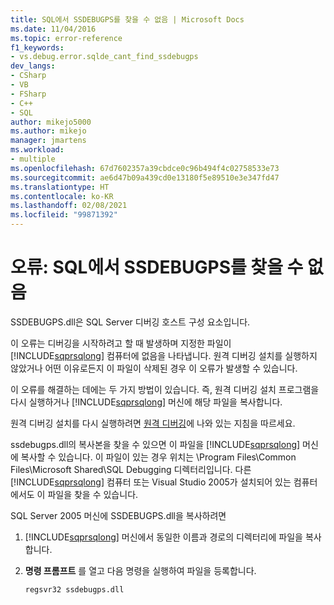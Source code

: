 ```yaml
---
title: SQL에서 SSDEBUGPS를 찾을 수 없음 | Microsoft Docs
ms.date: 11/04/2016
ms.topic: error-reference
f1_keywords:
- vs.debug.error.sqlde_cant_find_ssdebugps
dev_langs:
- CSharp
- VB
- FSharp
- C++
- SQL
author: mikejo5000
ms.author: mikejo
manager: jmartens
ms.workload:
- multiple
ms.openlocfilehash: 67d7602357a39cbdce0c96b494f4c02758533e73
ms.sourcegitcommit: ae6d47b09a439cd0e13180f5e89510e3e347fd47
ms.translationtype: HT
ms.contentlocale: ko-KR
ms.lasthandoff: 02/08/2021
ms.locfileid: "99871392"
---
```

# <a name="error-sql-can39t-find-ssdebugps"></a>오류: SQL에서 SSDEBUGPS를 찾을 수 없음

SSDEBUGPS.dll은 SQL Server 디버깅 호스트 구성 요소입니다.

이 오류는 디버깅을 시작하려고 할 때 발생하며 지정한 파일이 [!INCLUDE[sqprsqlong](../debugger/includes/sqprsqlong_md.md)] 컴퓨터에 없음을 나타냅니다. 원격 디버깅 설치를 실행하지 않았거나 어떤 이유로든지 이 파일이 삭제된 경우 이 오류가 발생할 수 있습니다.

이 오류를 해결하는 데에는 두 가지 방법이 있습니다. 즉, 원격 디버깅 설치 프로그램을 다시 실행하거나 [!INCLUDE[sqprsqlong](../debugger/includes/sqprsqlong_md.md)] 머신에 해당 파일을 복사합니다.

원격 디버깅 설치를 다시 실행하려면 [원격 디버깅](../debugger/remote-debugging.md)에 나와 있는 지침을 따르세요.

ssdebugps.dll의 복사본을 찾을 수 있으면 이 파일을 [!INCLUDE[sqprsqlong](../debugger/includes/sqprsqlong_md.md)] 머신에 복사할 수 있습니다. 이 파일이 있는 경우 위치는 \Program Files\Common Files\Microsoft Shared\SQL Debugging 디렉터리입니다. 다른 [!INCLUDE[sqprsqlong](../debugger/includes/sqprsqlong_md.md)] 컴퓨터 또는 Visual Studio 2005가 설치되어 있는 컴퓨터에서도 이 파일을 찾을 수 있습니다.

SQL Server 2005 머신에 SSDEBUGPS.dll을 복사하려면

1. [!INCLUDE[sqprsqlong](../debugger/includes/sqprsqlong_md.md)] 머신에서 동일한 이름과 경로의 디렉터리에 파일을 복사합니다.

2. **명령 프롬프트** 를 열고 다음 명령을 실행하여 파일을 등록합니다.

    ```cmd
    regsvr32 ssdebugps.dll
    ```
